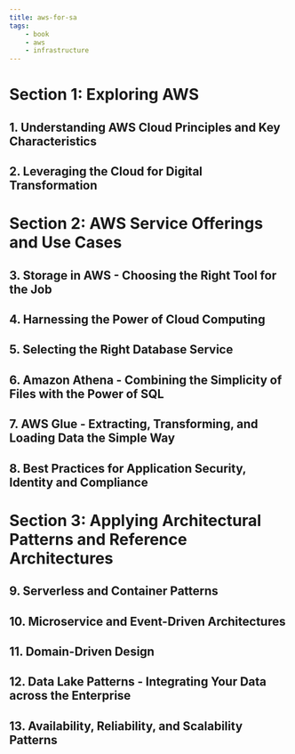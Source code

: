```yaml
---
title: aws-for-sa
tags:
    - book
    - aws
    - infrastructure
---
```

# Section 1: Exploring AWS
## 1. Understanding AWS Cloud Principles and Key Characteristics
## 2. Leveraging the Cloud for Digital Transformation
# Section 2: AWS Service Offerings and Use Cases
## 3. Storage in AWS - Choosing the Right Tool for the Job
## 4. Harnessing the Power of Cloud Computing
## 5. Selecting the Right Database Service
## 6. Amazon Athena - Combining the Simplicity of Files with the Power of SQL
## 7. AWS Glue - Extracting, Transforming, and Loading Data the Simple Way
## 8. Best Practices for Application Security, Identity and Compliance
# Section 3: Applying Architectural Patterns and Reference Architectures
## 9. Serverless and Container Patterns
## 10. Microservice and Event-Driven Architectures
## 11. Domain-Driven Design
## 12. Data Lake Patterns - Integrating Your Data across the Enterprise
## 13. Availability, Reliability, and Scalability Patterns

